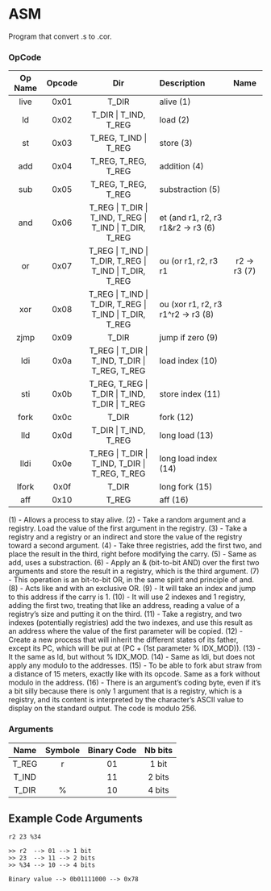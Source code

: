 # ASM
Program that convert .s to .cor.

### OpCode

| Op Name | Opcode  | Dir | Description | Name |
|:-------:|:-------:|:---:|:----------- |:----:|
| live | 0x01 | T_DIR | alive (1) |
| ld | 0x02 | T_DIR \| T_IND, T_REG | load (2) |
| st | 0x03 | T_REG, T_IND \| T_REG | store (3) |
| add | 0x04 | T_REG, T_REG, T_REG | addition (4) |
| sub | 0x05 | T_REG, T_REG, T_REG | substraction (5) |
| and | 0x06 | T_REG \| T_DIR \| T_IND, T_REG \| T_IND \| T_DIR, T_REG | et (and  r1, r2, r3   r1&r2 -> r3 (6) |
| or | 0x07 | T_REG \| T_IND \| T_DIR, T_REG \| T_IND \| T_DIR, T_REG | ou  (or   r1, r2, r3   r1 | r2 -> r3 (7) |
| xor | 0x08 | T_REG \| T_IND \| T_DIR, T_REG \| T_IND \| T_DIR, T_REG | ou (xor  r1, r2, r3   r1^r2 -> r3 (8) |
| zjmp | 0x09 | T_DIR | jump if zero (9) |
| ldi | 0x0a | T_REG \| T_DIR \| T_IND, T_DIR \| T_REG, T_REG | load index (10) |
| sti | 0x0b | T_REG, T_REG \| T_DIR \| T_IND, T_DIR \| T_REG | store index (11) |
| fork | 0x0c | T_DIR | fork (12) |
| lld | 0x0d | T_DIR \| T_IND, T_REG | long load (13) |
| lldi | 0x0e | T_REG \| T_DIR \| T_IND, T_DIR \| T_REG, T_REG | long load index (14) |
| lfork | 0x0f | T_DIR | long fork (15) |
| aff | 0x10 | T_REG | aff (16) |

(1) - Allows a process to stay alive.
(2) - Take a random argument and a registry. Load the value of the first argument in the registry.
(3) - Take a registry and a registry or an indirect and store the value of the registry toward a second argument.
(4) - Take three registries, add the first two, and place the result in the third, right before modifying the carry.
(5) - Same as add, uses a substraction.
(6) - Apply an & (bit-to-bit AND) over the first two arguments and store the result in a registry, which is the third argument.
(7) - This operation is an bit-to-bit OR, in the same spirit and principle of and.
(8) - Acts like and with an exclusive OR.
(9) - It will take an index and jump to this address if the carry is 1.
(10) - It will use 2 indexes and 1 registry, adding the first two, treating that like an address, reading a value of a registry’s size and putting it on the third.
(11) - Take a registry, and two indexes (potentially registries) add the two indexes, and use this result as an address where the value of the first parameter will be copied.
(12) - Create a new process that will inherit the different states of its father, except its PC, which will be put at (PC + (1st parameter % IDX_MOD)).
(13) - It the same as ld, but without % IDX_MOD.
(14) - Same as ldi, but does not apply any modulo to the addresses.
(15) - To be able to fork abut straw from a distance of 15 meters, exactly like with its opcode. Same as a fork without modulo in the address.
(16) - There is an argument’s coding byte, even if it’s a bit silly because there is only 1 argument that is a registry, which is a registry, and its content is interpreted by the character’s ASCII value to display on the standard output. The code is modulo 256.


### Arguments
| Name | Symbole | Binary Code | Nb bits |
|:----:|:-------:|:-----------:|:--------:|
|T_REG | r       | 01          | 1 bit  |
|T_IND |         | 11          | 2 bits |
|T_DIR | %       | 10          | 4 bits |

## Example Code Arguments
```
r2 23 %34

>> r2  --> 01 --> 1 bit
>> 23  --> 11 --> 2 bits
>> %34 --> 10 --> 4 bits

Binary value --> 0b01111000 --> 0x78
```
